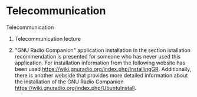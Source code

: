# Telecommunication
Telecommunication

1. Telecommunication lecture


   
3. "GNU Radio Companion" application installation
In the section istallation recommendation is presented for someone who has never used this application. For installation information from the following website has been used https://wiki.gnuradio.org/index.php/InstallingGR. Additionally, there is another webside that provides more detailed information about the installation of the GNU Radio Companion https://wiki.gnuradio.org/index.php/UbuntuInstall.

